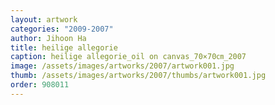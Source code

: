 ```yaml
---
layout: artwork
categories: "2009-2007"
author: Jihoon Ha
title: heilige allegorie
caption: heilige allegorie_oil on canvas_70×70㎝_2007
image: /assets/images/artworks/2007/artwork001.jpg
thumb: /assets/images/artworks/2007/thumbs/artwork001.jpg
order: 908011
---
```

